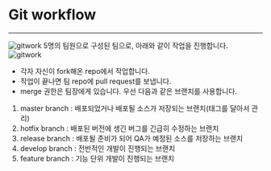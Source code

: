 # Git workflow
---
![gitwork](https://user-images.githubusercontent.com/31719859/95296918-8eed8b80-08b4-11eb-9b30-cab185ef1e37.jpg)
5명의 팀원으로 구성된 팀으로, 아래와 같이 작업을 진행합니다.
![gitwork](https://user-images.githubusercontent.com/31719859/95297484-85b0ee80-08b5-11eb-848f-0f1b495ee6f2.jpg)
+ 각자 자신이 fork해온 repo에서 작업합니다.
+ 작업이 끝나면 팀 repo에 pull request를 보냅니다.
+ merge 권한은 팀장에게 있습니다.
우선 다음과 같은 브랜치를 사용합니다.
1. master branch : 배포되었거나 배포될 소스가 저장되는 브랜치(태그를 달아서 관리)
2. hotfix branch : 배포된 버전에 생긴 버그를 긴급히 수정하는 브랜치
3. release branch : 배포될 준비가 되어 QA가 예정된 소스를 저장하는 브랜치
4. develop branch : 전반적인 개발이 진행되는 브랜치
5. feature branch : 기능 단위 개발이 진행되는 브랜치